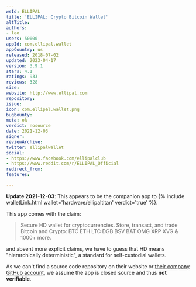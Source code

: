 ```yaml
---
wsId: ELLIPAL
title: 'ELLIPAL: Crypto Bitcoin Wallet'
altTitle: 
authors:
- leo
users: 50000
appId: com.ellipal.wallet
appCountry: us
released: 2018-07-02
updated: 2023-04-17
version: 3.9.1
stars: 4.1
ratings: 933
reviews: 328
size: 
website: http://www.ellipal.com
repository: 
issue: 
icon: com.ellipal.wallet.png
bugbounty: 
meta: ok
verdict: nosource
date: 2021-12-03
signer: 
reviewArchive: 
twitter: ellipalwallet
social:
- https://www.facebook.com/ellipalclub
- https://www.reddit.com/r/ELLIPAL_Official
redirect_from: 
features: 

---
```


**Update 2021-12-03**: This appears to be the companion app to
{% include walletLink.html wallet='hardware/ellipaltitan' verdict='true' %}.

This app comes with the claim:

> Secure HD wallet for cryptocurrencies. Store, transact, and trade Bitcoin and
  Crypto: BTC ETH LTC DGB BSV BAT OMG XRP XVG & 1000+ more.

and absent more explicit claims, we have to guess that HD means "hierarchically
deterministic", a standard for self-custodial wallets.

As we can't find a source code repository on their website or
[their company GitHub account](https://github.com/ELLIPAL?tab=repositories&type=source),
we assume the app is closed source and thus **not verifiable**.
